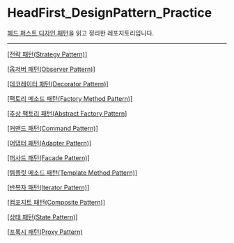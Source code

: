 # HeadFirst_DesignPattern_Practice

[헤드 퍼스트 디자인 패턴](https://m.yes24.com/Goods/Detail/108192370)을 읽고 정리한 레포지토리입니다.

---

 [[전략 패턴(Strategy Pattern)]](https://github.com/kmw10693/HeadFirst_DesignPattern_Practice/tree/main/description/Strategy.md) 
 
 [[옵저버 패턴(Observer Pattern)]](https://github.com/kmw10693/HeadFirst_DesignPattern_Practice/tree/main/description/Observer.md) 

  [[데코레이터 패턴(Decorator Pattern)]](https://github.com/kmw10693/HeadFirst_DesignPattern_Practice/tree/main/description/Decorator.md) 

 [[팩토리 메소드 패턴(Factory Method Pattern)]](https://github.com/kmw10693/HeadFirst_DesignPattern_Practice/tree/main/description/Factory_Method.md) 

[[추상 팩토리 패턴(Abstract Factory Pattern]](https://github.com/kmw10693/HeadFirst_DesignPattern_Practice/tree/main/description/Abstract_Factory.md) 

 [[커맨드 패턴(Command Pattern)]](https://github.com/kmw10693/HeadFirst_DesignPattern_Practice/tree/main/description/Command.md) 

  [[어댑터 패턴(Adapter Pattern)]](https://github.com/kmw10693/HeadFirst_DesignPattern_Practice/tree/main/description/Adapter.md) 

  [[퍼사드 패턴(Facade Pattern)]](https://github.com/kmw10693/HeadFirst_DesignPattern_Practice/tree/main/description/Facade.md)
  
[[템플릿 메소드 패턴(Template Method Pattern)]](https://github.com/kmw10693/HeadFirst_DesignPattern_Practice/tree/main/description/Template_Method.md)

[[반복자 패턴(Iterator Pattern)]](https://github.com/kmw10693/HeadFirst_DesignPattern_Practice/tree/main/description/Iterator.md)

[[컴포지트 패턴(Composite Pattern)]](https://github.com/kmw10693/HeadFirst_DesignPattern_Practice/tree/main/description/Composite.md)

[[상태 패턴(State Pattern)]](https://github.com/kmw10693/HeadFirst_DesignPattern_Practice/tree/main/description/State.md)

[[프록시 패턴(Proxy Pattern)](https://github.com/kmw10693/HeadFirst_DesignPattern_Practice/tree/main/description/Proxy.md)